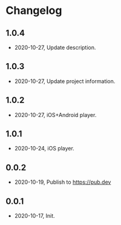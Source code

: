 # Changelog

## 1.0.4

* 2020-10-27, Update description.

## 1.0.3

* 2020-10-27, Update project information.

## 1.0.2

* 2020-10-27, iOS+Android player.

## 1.0.1

* 2020-10-24, iOS player.

## 0.0.2
* 2020-10-19, Publish to https://pub.dev

## 0.0.1
* 2020-10-17, Init.

